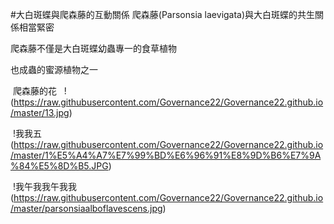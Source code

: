 #大白斑蝶與爬森藤的互動關係
爬森藤(Parsonsia laevigata)與大白斑蝶的共生關係相當緊密

爬森藤不僅是大白斑蝶幼蟲專一的食草植物

也成蟲的蜜源植物之一







 爬森藤的花
 
 !(https://raw.githubusercontent.com/Governance22/Governance22.github.io/master/13.jpg)





 !我我五(https://raw.githubusercontent.com/Governance22/Governance22.github.io/master/1%E5%A4%A7%E7%99%BD%E6%96%91%E8%9D%B6%E7%9A%84%E5%8D%B5.JPG)





 !我午我我午我我 (https://raw.githubusercontent.com/Governance22/Governance22.github.io/master/parsonsiaalboflavescens.jpg)

